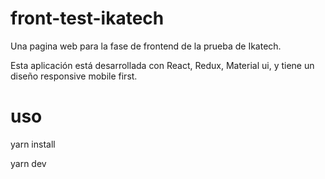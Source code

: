 # front-test-ikatech

Una pagina web para la fase de frontend de la prueba de Ikatech.

Esta aplicación está desarrollada con React, Redux, Material ui, y tiene un diseño responsive mobile first.

# uso

yarn install

yarn dev
